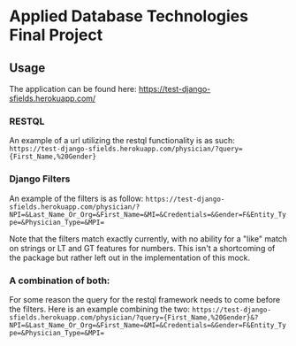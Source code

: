 # Applied Database Technologies Final Project
## Usage
The application can be found here: https://test-django-sfields.herokuapp.com/

### RESTQL
An example of a url utilizing the restql functionality is as such: `https://test-django-sfields.herokuapp.com/physician/?query={First_Name,%20Gender}`

### Django Filters
An example of the filters is as follow: `https://test-django-sfields.herokuapp.com/physician/?NPI=&Last_Name_Or_Org=&First_Name=&MI=&Credentials=&Gender=F&Entity_Type=&Physician_Type=&MPI=`

Note that the filters match exactly currently, with no ability for a "like" match on strings or LT and GT features for numbers. This isn't a shortcoming of the package but rather left out in the implementation of this mock.

### A combination of both:
For some reason the query for the restql framework needs to come before the filters. Here is an example combining the two: `https://test-django-sfields.herokuapp.com/physician/?query={First_Name,%20Gender}&?NPI=&Last_Name_Or_Org=&First_Name=&MI=&Credentials=&Gender=F&Entity_Type=&Physician_Type=&MPI=`